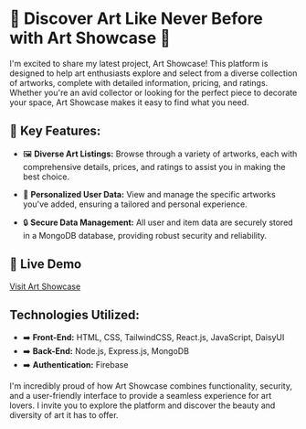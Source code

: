 # 🎨 Discover Art Like Never Before with Art Showcase 🎨

I'm excited to share my latest project, Art Showcase! This platform is designed to help art enthusiasts explore and select from a diverse collection of artworks, complete with detailed information, pricing, and ratings. Whether you're an avid collector or looking for the perfect piece to decorate your space, Art Showcase makes it easy to find what you need.

## 🌟 Key Features:

- 🖼️ **Diverse Art Listings:** Browse through a variety of artworks, each with comprehensive details, prices, and ratings to assist you in making the best choice.

- 👤 **Personalized User Data:** View and manage the specific artworks you've added, ensuring a tailored and personal experience.

- 🔒 **Secure Data Management:** All user and item data are securely stored in a MongoDB database, providing robust security and reliability.

## 🔗 Live Demo

[Visit Art Showcase](https://assignment-10-50456.web.app)

## Technologies Utilized:

- ➡️ **Front-End:** HTML, CSS, TailwindCSS, React.js, JavaScript, DaisyUI
- ➡️ **Back-End:** Node.js, Express.js, MongoDB
- ➡️ **Authentication:** Firebase

I'm incredibly proud of how Art Showcase combines functionality, security, and a user-friendly interface to provide a seamless experience for art lovers. I invite you to explore the platform and discover the beauty and diversity of art it has to offer.

